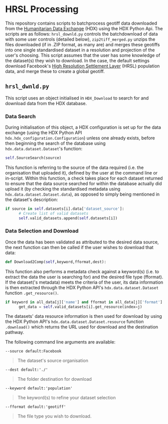 # HRSL Processing

This repository contains scripts to batchprocess geotiff data downloaded from the [Humanitarian Data Exchange](https://data.humdata.org) (HDX) using the HDX Python Api. The scripts are as follows: ```hrsl_downld.py``` controls the batchdownload of data with some user controls (detailed below), ```zip2tiff_merged.py``` unzips the files downloaded (if in .ZIP format, as many are) and merges these geotiffs into one single standardised dataset in a resolution and projection of the user's choosing. This script assumes that the user has some knowledge of the dataset(s) they wish to download. In the case, the default settings download Facebook's [High Resolution Settlement Layer](https://research.fb.com/downloads/high-resolution-settlement-layer-hrsl/) (HRSL) population data, and merge these to create a global geotiff. 

```hrsl_dwnld.py```
-
This script uses an object initialised in ```HDX_Download``` to search for and download data from the HDX database. 
### Data Search

During initialisation of this object, a HDX configuration is set up for the data exchange (using the HDX Python API ```hdx.hdx_configuration.Configuration```) unless one already exists, before then beginning the search of the database using ```hdx.data.dataset.Dataset```'s function:
```python
self.SourceSearch(source)
```
This function is referring to the source of the data required (i.e. the organisation that uploaded it), defined by the user at the command line or in-script. Within this function, a check takes place for each dataset returned to ensure that the data source searched for within the database actually did upload it (by checking the standardised metadata using ```hdx.data.dataset.Dataset.data```), as opposed to simply being mentioned in the dataset's description: 
```python
if source in self.datasets[i].data['dataset_source']:
      # Create list of valid datasets
      self.valid_datasets.append(self.datasets[i])
```

### Data Selection and Download
Once the data has been validated as attributed to the desired data source, the next function can then be called if the user wishes to download that data:
```python
def Download2Comp(self,keyword,fformat,dest):
```
This function also performs a metadata check against a keyword(s) (i.e. to extract the data the user is searching for) and the desired file type (fformat). If the dataset('s metadata) meets the criteria of the user, its data information is then extracted through the HDX Python API's ```hdx.data.dataset.Dataset``` function ```.get_resource()```.
```python
if keyword in all_data[j]['name'] and fformat in all_data[j]['format']:
      get_data = self.valid_datasets[i].get_resource(index=j)
```
The datasets' data resource information is then used for download by using the HDX Python API's ```hdx.data.dataset.Dataset.resource``` function ```.download()``` which returns the URL used for download and the destination pathway. 

The following command line arguments are available:

```--source default:Facebook```
>The dataset's source organisation 

```--dest default:'./'```
>The folder destination for download

```--keyword default:'population'```
>The keyword(s) to refine your dataset selection

```--fformat default:'geotiff'```
>The file type you wish to download.


